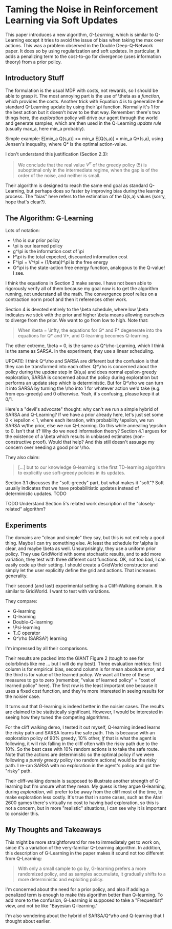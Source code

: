# Taming the Noise in Reinforcement Learning via Soft Updates

This paper introduces a new algorithm, *G-Learning*, which is similar to Q-Learning except it tries to avoid the issue of bias when taking the max over actions. This was a problem observed in the Double Deep-Q-Network paper. It does so by using regularization and soft updates. In particular, it adds a penalizing term to the cost-to-go for divergence (uses information theory) from a prior policy.


## Introductory Stuff

The formulation is the usual MDP with costs, not rewards, so I should be able to grasp it. The most annoying part is the use of \theta as a *function*, which provides the costs. Another trick with Equation 4 is to generalize the standard Q-Learning update by using their \pi function. Normally it's 1 for the best action but it doesn't *have* to be that way. Remember: there's two things here, the *exploration* policy will drive our agent through the world and generate samples, which are then used in the Q-Learning *update rule* (usually max_a, here min_a probably).

Simple example: E[min_a Q(s,a)] <= min_a E[Q(s,a)] = min_a Q\*(s,a), using Jensen's inequality, where Q\* is the optimal action-value.

I don't understand this justification (Section 2.3):

> We conclude that the real value $V^\pi$ of the greedy policy (5) is suboptimal only in the intermediate regime, when the gap is of the order of the noise, and neither is small.

Their algorithm is designed to reach the same end goal as standard Q-Learning, but perhaps does so faster by improving bias during the learning process. The "bias" here refers to the estimation of the Q(s,a) values (sorry, hope that's clear?).


## The Algorithm: G-Learning

Lots of notation:

- \rho is our prior policy
- \pi is our learned policy
- g^\pi is the information cost of \pi
- I^\pi is the total expected, discounted information cost
- F^\pi = V^\pi + (1/beta)I^\pi is the free energy
- G^\pi is the state-action free energy function, analogous to the Q-value! I see.

I think the equations in Section 3 make sense. I have not been able to rigorously verify all of them because my goal now is to get the algorithm running, not understand all the math. The convergence proof relies on a contraction norm proof and then it references other work.

Section 4 is devoted entirely to the \beta schedule, where low \beta indicates we stick with the prior and higher \beta means allowing ourselves to diverge from the prior. We want to go from low to high. Note that:

> When \beta = \infty, the equations for G\* and F\* degenerate into the equations for Q\* and V\*, and G-learning becomes Q-learning.

The other extreme, \beta = 0, is the same as Q^\rho-Learning, which I think is the same as SARSA. In the experiment, they use a linear scheduling.

UPDATE: I think Q^\rho and SARSA are different but the confusion is that they can be transformed into each other. Q^\rho is concerned about the policy during the *update* step in Q(s,a) and does normal epsilon-greedy exploration, SARSA is concerned about the policy during exploration but performs an update step which is deterministic. But for Q^\rho we can turn it into SARSA by turning the \rho into 1 for whatever action we'd take (e.g. from eps-greedy) and 0 otherwise. Yeah, it's confusing, please keep it at 0/1.

Here's a "devil's advocate" thought: why can't we run a simple hybrid of SARSA and Q-Learning? If we have a prior already here, let's just set some 0 < \epsilon < 1, where each iteration, with probability \epsilon, we run SARSA w/the prior, else we run Q-Learning. Do this while annealing \epsilon to 0. Isn't that it? Why do we need information theory? Section 4.1 argues for the existence of a \beta which results in unbiased estimates (non-constructive proof). Would that help? And this still doesn't assuage my concern over needing a good prior \rho. 

They also claim:

> [...] but to our knowledge G-learning is the first TD-learning algorithm to explicitly use soft-greedy policies in its updates.

Section 3.1 discusses the "soft-greedy" part, but what makes it "soft"? Soft usually indicates that we have probabilitistic updates instead of deterministic updates. TODO

TODO Understand Section 5's related work description of the "closely-related" algorithm?


## Experiments

The domains are "clean and simple" they say, but this is not entirely a good thing. Maybe I can try something else. At least the schedule for \alpha is clear, and maybe \beta as well. Unsurprisingly, they use a uniform prior policy. They use GridWorld with some stochastic results, and to add more variation, they test with three different cost functions. OK, not too bad, I can easily code up their setting. I should create a GridWorld constructor and simply let the user explicitly define the grid and actions. That increases generality.

Their second (and last) experimental setting is a Cliff-Walking domain. It is similar to GridWorld. I want to test with variations.

They compare:

- G-learning
- Q-learning
- Double-Q-learning
- \Psi-learning
- T_C operator
- Q^\rho (SARSA?) learning

I'm impressed by all their comparisons.

Their results are packed into the GIANT Figure 2 (tough to see for colorblinds like me ... but I will do my best). Three evaluation metrics: first column is for empirical bias, second column is for mean absolute error, and the third is for value of the learned policy. We want all three of these measures to go to zero (remember, "value of learned policy" = "cost of learned policy" here). The first row is the least important one because it uses a fixed cost function, and they're more interested in seeing results for the noisier case.

It turns out that G-learning is indeed better in the noisier cases. The results are claimed to be statistically significant. However, I would be interested in seeing how they tuned the competing algorithms.

For the cliff walking demo, I tested it out myself, Q-learning indeed learns the risky path and SARSA learns the safe path. This is because with an exploration policy of 90% greedy, 10% other, *if* that is what the agent is following, it will risk falling in the cliff often with the risky path due to the 10%. So the best case with 10% random actions is to take the safe route. Note that the actions are deterministic so the optimal policy if we were following a *purely greedy* policy (no random actions) would be the risky path. I re-ran SARSA with no exploration in the agent's policy and got the "risky" path.

Their cliff-walking domain is supposed to illustrate another strength of G-learning but I'm unsure what they mean. My guess is they argue G-learning, during *exploration*, will prefer to be away from the cliff most of the time, to make exploration less costly. It's true that in some cases, such as the Atari 2600 games there's virtually no cost to having bad exploration, so this is not a concern, but in more "realistic" situations, I can see why it is important to consider this.


## My Thoughts and Takeaways

This might be more straightforward for me to immediately get to work on, since it's a variation of the very-familiar Q-Learning algorithm. In addition, this description of G-Learning in the paper makes it sound not too different from Q-Learning:

> With only a small sample to go by, G-learning prefers a more randomized policy, and as samples accumulate, it gradually shifts to a more deterministic and exploiting policy.

I'm concerned about the need for a prior policy, and also if adding a penalized term is enough to make this algorithm better than Q-learning. To add more to the confusion, G-Learning is supposed to take a "Frequentist" view, and not be like "Bayesian Q-learning."

I'm also wondering about the hybrid of SARSA/Q^\rho and Q-learning that I thought about earlier.
